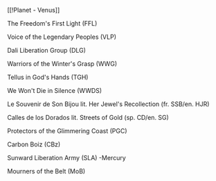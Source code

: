 [[!Planet - Venus]]

The Freedom's First Light (FFL)

Voice of the Legendary Peoples (VLP)

Dali Liberation Group (DLG)

Warriors of the Winter's Grasp (WWG)

Tellus in God's Hands (TGH)

We Won't Die in Silence (WWDS)

Le Souvenir de Son Bijou lit. Her Jewel's Recollection (fr. SSB/en. HJR)

Calles de los Dorados lit. Streets of Gold (sp. CD/en. SG)

Protectors of the Glimmering Coast (PGC)

Carbon Boiz (CBz)

Sunward Liberation Army (SLA) -Mercury

Mourners of the Belt (MoB)

